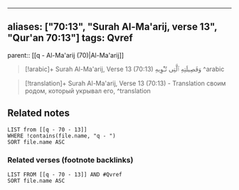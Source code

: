 
---
aliases: ["70:13", "Surah Al-Ma'arij, verse 13", "Qur'an 70:13"]
tags: Qvref
---

parent:: [[q - Al-Ma'arij (70)|Al-Ma'arij]]

> [!arabic]+ Surah Al-Ma'arij, Verse 13 (70:13)
> <span class="quran-arabic">وَفَصِيلَتِهِ ٱلَّتِى تُـْٔوِيهِ</span>
^arabic

> [!translation]+ Surah Al-Ma'arij, Verse 13 (70:13) - Translation
> своим родом, который укрывал его,
^translation



## Related notes
```dataview
LIST from [[q - 70 - 13]]
WHERE !contains(file.name, "q - ")
SORT file.name ASC
```

### Related verses (footnote backlinks)
```dataview
LIST FROM [[q - 70 - 13]] AND #Qvref
SORT file.name ASC
```

